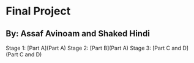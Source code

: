 # Final Project

## By: Assaf Avinoam and Shaked Hindi

Stage 1: [Part A](Part A)
Stage 2: [Part B](Part A)
Stage 3: [Part C and D](Part C and D)